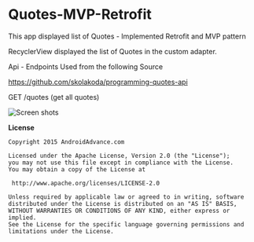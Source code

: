 # Quotes-MVP-Retrofit

This app displayed list of Quotes - Implemented  Retrofit and MVP pattern

RecyclerView displayed the list of Quotes in the  custom adapter.

Api - Endpoints Used from the following Source

https://github.com/skolakoda/programming-quotes-api

GET /quotes (get all quotes)




![Screen shots](https://user-images.githubusercontent.com/53230870/66774364-0b869d80-eedf-11e9-9fca-84b62ab39a8d.png)


**License**

    Copyright 2015 AndroidAdvance.com

    Licensed under the Apache License, Version 2.0 (the "License");
    you may not use this file except in compliance with the License.
    You may obtain a copy of the License at
 
     http://www.apache.org/licenses/LICENSE-2.0

    Unless required by applicable law or agreed to in writing, software
    distributed under the License is distributed on an "AS IS" BASIS,
    WITHOUT WARRANTIES OR CONDITIONS OF ANY KIND, either express or implied.
    See the License for the specific language governing permissions and
    limitations under the License.
